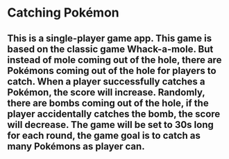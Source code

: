 # Catching Pokémon

## This is a single-player game app. This game is based on the classic game Whack-a-mole. But instead of mole coming out of the hole, there are Pokémons coming out of the hole for players to catch. When a player successfully catches a Pokémon, the score will increase. Randomly, there are bombs coming out of the hole, if the player accidentally catches the bomb, the score will decrease. The game will be set to 30s long for each round, the game goal is to catch as many Pokémons as player can.
